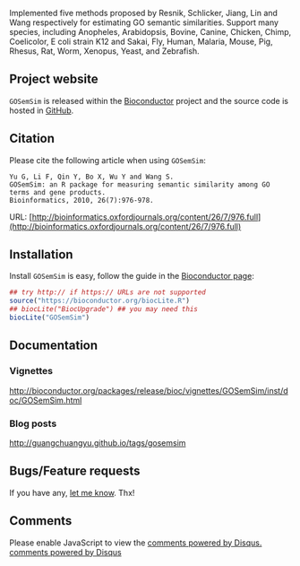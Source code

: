 <!-- AddToAny BEGIN -->
<div class="a2a_kit a2a_kit_size_32 a2a_default_style">
<a class="a2a_dd" href="//www.addtoany.com/share"></a>
<a class="a2a_button_facebook"></a>
<a class="a2a_button_twitter"></a>
<a class="a2a_button_google_plus"></a>
</div>
<script async src="//static.addtoany.com/menu/page.js"></script>
<!-- AddToAny END -->


Implemented five methods proposed by Resnik, Schlicker, Jiang, Lin and Wang respectively for estimating GO semantic similarities. Support many species, including Anopheles, Arabidopsis, Bovine, Canine, Chicken, Chimp, Coelicolor, E coli strain K12 and Sakai, Fly, Human, Malaria, Mouse, Pig, Rhesus, Rat, Worm, Xenopus, Yeast, and Zebrafish.

## Project website


`GOSemSim` is released within the [Bioconductor](http://bioconductor.org/packages/GOSemSim) project and the source code is hosted in <a href="https://github.com/GuangchuangYu/GOSemSim"><i class="fa fa-github fa-lg"></i> GitHub</a>.

<link rel="stylesheet" href="https://maxcdn.bootstrapcdn.com/font-awesome/4.6.1/css/font-awesome.min.css">

## Citation

Please cite the following article when using `GOSemSim`:

```
Yu G, Li F, Qin Y, Bo X, Wu Y and Wang S. 
GOSemSim: an R package for measuring semantic similarity among GO terms and gene products.
Bioinformatics, 2010, 26(7):976-978. 
```

URL: [http://bioinformatics.oxfordjournals.org/content/26/7/976.full](http://bioinformatics.oxfordjournals.org/content/26/7/976.full)

## Installation

Install `GOSemSim` is easy, follow the guide in the [Bioconductor page](http://bioconductor.org/packages/GOSemSim/):

```r
## try http:// if https:// URLs are not supported
source("https://bioconductor.org/biocLite.R")
## biocLite("BiocUpgrade") ## you may need this
biocLite("GOSemSim")
```

## Documentation

### Vignettes

<http://bioconductor.org/packages/release/bioc/vignettes/GOSemSim/inst/doc/GOSemSim.html>

### Blog posts

<http://guangchuangyu.github.io/tags/gosemsim>

## Bugs/Feature requests

If you have any, [let me know](https://github.com/GuangchuangYu/GOSemSim/issues). Thx!

## Comments

<div id="disqus_thread"></div>
<script type="text/javascript">

(function() {
    // Don't ever inject Disqus on localhost--it creates unwanted
    // discussions from 'localhost:1313' on your Disqus account...
    // if (window.location.hostname == "localhost")
    //     return;

    var dsq = document.createElement('script'); dsq.type = 'text/javascript'; dsq.async = true;
    var disqus_shortname = 'gcyu';
    dsq.src = '//' + disqus_shortname + '.disqus.com/embed.js';
    (document.getElementsByTagName('head')[0] || document.getElementsByTagName('body')[0]).appendChild(dsq);
})();
</script>
<noscript>Please enable JavaScript to view the <a href="http://disqus.com/?ref_noscript">comments powered by Disqus.</a></noscript>
<a href="http://disqus.com/" class="dsq-brlink">comments powered by <span class="logo-disqus">Disqus</span></a>

